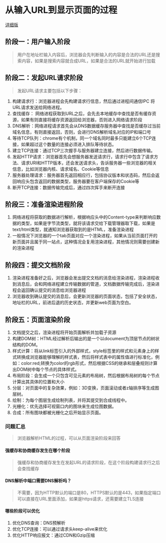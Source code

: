 # 从输入URL到显示页面的过程

[详细版](https://juejin.cn/post/6905931622374342670)


## 阶段一：用户输入阶段
> 用户在地址栏输入内容后，浏览器会先判断输入的内容是合法的URL还是搜索内容，如果是搜索内容就合成URL，如果是合法的URL就开始进行加载
> 

## 阶段二：发起URL请求阶段
> 发起URL请求主要包括以下步骤：

1. 构建请求行：浏览器进程会先构建请求行信息，然后通过进程间通信IPC 将URL请求发送给网络进程。
2. 查找缓存： 网络进程获取到URL之后，会先去本地缓存中查找是否有缓存资源，如果有则直接将缓存资源返回给浏览器，否则进入网络请求阶段
3. DNS解析：网络进程请求首先会从DNS数据缓存服务器中查找是否缓存过当前域名信息，有则直接返回，否则，会进行DNS解析域名对应的IP和端口号
4. 等待TCP队列：chrome有个机制，同一个域名同时最多只能建立6个TCP连接，如果超过这个数量的连接必须进入排队等待状态。
5. 建立TCP连接：通过TCP三次握手与服务器建立连接，然后进行数据传输。
6. 发起HTTP请求：浏览器首先会想服务器发送请求行，请求行中包含了请求方法、请求URI和HTTP版本，还会发送请求头，告诉服务器一些浏览器的相关信息，比如浏览器内核、请求域名、Cookie等信息
7. 服务器处理请求：服务器首先返回相应行，包括协议版本和状态码，然后会返回响应头包含返回的数据类型，服务器要在客户端保存的Cookie等
8. 断开TCP连接：数据传输完成后，通过四次挥手来断开连接

## 阶段三：准备渲染进程阶段
1. 网络进程将获取的数据进行解析，根据响应头中的Content-type来判断响应数据的类型，如果是字节流类型，就将该请求交给下载管理器取下载，如果是text/html类型，就通知浏览器获取到的是HTML，准备渲染进程
2. 一般情况下浏览器的一个tab页面对应一个渲染进程，如果从当前页面打开的新页面并且属于同一站点，这种情况会复用渲染进程，其他情况则需要创建新的渲染进程


## 阶段四：提交文档阶段

1. 渲染进程准备好之后，浏览器会发出提交文档的消息给渲染进程，渲染进程收到消息后，会和网络进程建立传输数据的管道，文档数据传输完成后，渲染进程会返回确认提交的消息给浏览器进程
2. 浏览器收到确认提交的消息后，会更新浏览器的页面状态，包括了安全状态，地址栏的URL，前进后退的历史状态，并更新web页面为空白。

## 阶段五：页面渲染阶段

1. 文档提交之后，渲染进程将开始页面解析并加载子资源
2. 构建DOM树：HTML经过解析后输出的是一个以document为顶层节点的树状结构的DOM。
3. 样式计算：将从link标签引入的外部样式，style标签里的样式和元素身上的样式转换成浏览器能够理解的样式表，然后将样式表中的属性值进行标准化，例如：color:red;转换为color的rgb形式，然后根据CSS的继承和层叠规则计算出DOM树中每个节点的具体样式。
4. 布局阶段：会生成一个只包含可见元素的布局树，然后根据布局树的每个节点计算出其具体的位置和大小
5. 分层：对页面中的复杂效果，例如：3D变换，页面滚动或者z轴排序等生成图层树。
6. 绘制：为每个图层生成绘制列表，并将其提交到合成线程中。
7. 光栅化：优先选择可视窗口内的图块来生成位图数据。
8. 合成：所有图块都被光栅化之后开始显示页面。



### 问题汇总
> 浏览器解析HTML的过程，可以从页面渲染阶段来回答
>
#### 强缓存和协商缓存发生在哪个阶段
> 强缓存和协商缓存发生在发起URL的请求阶段，在这个阶段构建请求行之后会查找缓存
> 
#### DNS解析中端口需要DNS解析吗？
> 不需要，因为HTTP默认的端口是80，HTTPS默认的是443，如果指定端口可以直接在URL里面添加，如果是https请求，还需要建立TLS连接
>
#### 哪些阶段可以优化
1. 优化DNS查询：DNS预解析
2. 优化TCP连接：可以通过请求头keep-alive来优化
3. 优化HTTP响应报文：通过CDN和Gzip压缩